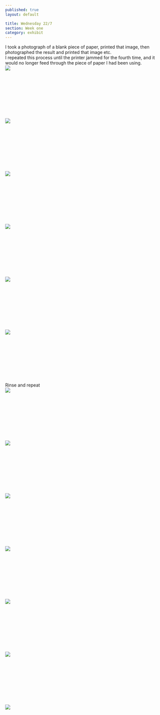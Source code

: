 ```yaml
---
published: true
layout: default

title: Wednesday 22/7
section: Week one
category: exhibit
---
```


I took a photograph of a blank piece of paper, printed that image, then photographed the result and printed that image etc.
<br>
I repeated this process until the printer jammed for the fourth time, and it would no longer feed through the piece of paper I had been using.
<br>
<img src="https://farm1.staticflickr.com/413/19884981246_c9d3ba9374_z_d.jpg">
<br><br>
<br><br>
<br><br>
<br><br>
<br><br>
<img src="https://farm1.staticflickr.com/383/19288574474_5eee129e4a_z_d.jpg">
<br><br>
<br><br>
<br><br>
<br><br>
<br><br>
<img src="https://farm4.staticflickr.com/3800/19724530489_c863fb97fe_z_d.jpg">
<br><br>
<br><br>
<br><br>
<br><br>
<br><br>
<img src="https://farm1.staticflickr.com/388/19723166438_86432c6bb5_z_d.jpg">
<br><br>
<br><br>
<br><br>
<br><br>
<br><br>
<img src="https://farm1.staticflickr.com/419/19723162028_e445b41df3_z_d.jpg">
<br><br>
<br><br>
<br><br>
<br><br>
<br><br>
<img src="https://farm1.staticflickr.com/256/19290242043_d4e637899e_z_d.jpg">
<br><br>
<br><br>
<br><br>
<br><br>
<br><br>
Rinse and repeat
<br>
<img src="https://farm1.staticflickr.com/488/19723167750_4cce9231dc_z_d.jpg">
<br><br>
<br><br>
<br><br>
<br><br>
<br><br>
<img src="https://farm1.staticflickr.com/489/19911009715_908206b28c_z_d.jpg">
<br><br>
<br><br>
<br><br>
<br><br>
<br><br>
<img src="https://farm4.staticflickr.com/3825/19290051993_efdde22b41_z_d.jpg">
<br><br>
<br><br>
<br><br>
<br><br>
<br><br>
<img src="https://farm1.staticflickr.com/411/19884762636_f2aef07589_z_d.jpg">
<br><br>
<br><br>
<br><br>
<br><br>
<br><br>
<img src="https://farm1.staticflickr.com/519/19910976335_4e93c135f1_z_d.jpg">
<br><br>
<br><br>
<br><br>
<br><br>
<br><br>
<img src="https://farm1.staticflickr.com/396/19722937808_a40ceba55e_z_d.jpg">
<br><br>
<br><br>
<br><br>
<br><br>
<br><br>
<img src="https://farm1.staticflickr.com/375/19884728576_1c2c7e60d8_z_d.jpg">
